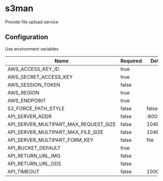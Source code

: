 # s3man

Provide file upload service

## Configuration

Use environment variables

Name | Required | Default
--- | --- | ---
AWS_ACCESS_KEY_ID | true
AWS_SECRET_ACCESS_KEY | true
AWS_SESSION_TOKEN | false |
AWS_REGION | true
AWS_ENDPOINT | true
S3_FORCE_PATH_STYLE | false | false
API_SERVER_ADDR | false | :8000
API_SERVER_MULTIPART_MAX_REQUEST_SIZE | false | 10485760
API_SERVER_MULTIPART_MAX_FILE_SIZE | false | 10485760
API_SERVER_MULTIPART_FORM_KEY | false | file
API_BUCKET_DEFAULT | true |
API_RETURN_URL_IMG | false |
API_RETURN_URL_ODS | false |
API_TIMEOUT | false | 10000

